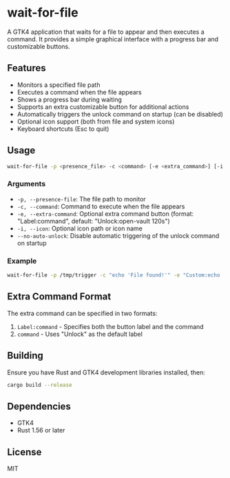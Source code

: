 # wait-for-file

A GTK4 application that waits for a file to appear and then executes a command. It provides a simple graphical interface with a progress bar and customizable buttons.

## Features

- Monitors a specified file path
- Executes a command when the file appears
- Shows a progress bar during waiting
- Supports an extra customizable button for additional actions
- Automatically triggers the unlock command on startup (can be disabled)
- Optional icon support (both from file and system icons)
- Keyboard shortcuts (Esc to quit)

## Usage

```bash
wait-for-file -p <presence_file> -c <command> [-e <extra_command>] [-i <icon>] [--no-auto-unlock]
```

### Arguments

- `-p, --presence-file`: The file path to monitor
- `-c, --command`: Command to execute when the file appears
- `-e, --extra-command`: Optional extra command button (format: "Label:command", default: "Unlock:open-vault 120s")
- `-i, --icon`: Optional icon path or icon name
- `--no-auto-unlock`: Disable automatic triggering of the unlock command on startup

### Example

```bash
wait-for-file -p /tmp/trigger -c "echo 'File found!'" -e "Custom:echo 'Custom action'" -i "system-lock-screen" --no-auto-unlock
```

## Extra Command Format

The extra command can be specified in two formats:

1. `Label:command` - Specifies both the button label and the command
2. `command` - Uses "Unlock" as the default label

## Building

Ensure you have Rust and GTK4 development libraries installed, then:

```bash
cargo build --release
```

## Dependencies

- GTK4
- Rust 1.56 or later

## License

MIT
